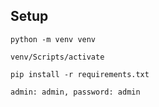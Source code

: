 ## Setup

`python -m venv venv`

`venv/Scripts/activate`

`pip install -r requirements.txt`

`admin: admin, password: admin`